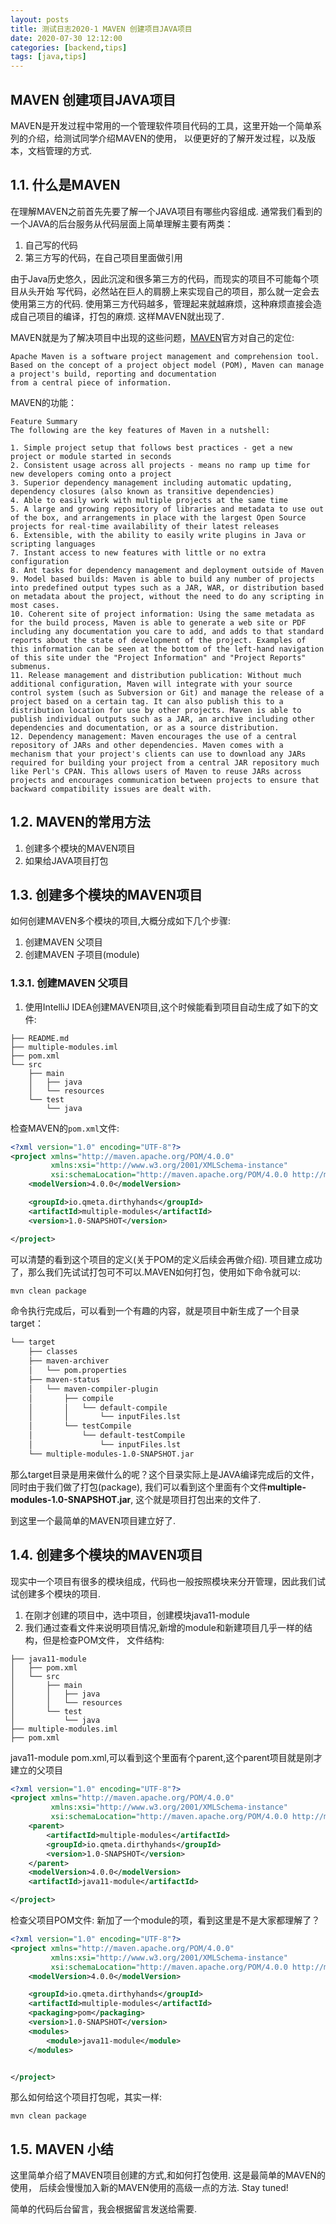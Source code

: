 ```yaml
---
layout: posts
title: 测试日志2020-1 MAVEN 创建项目JAVA项目 
date: 2020-07-30 12:12:00
categories: [backend,tips]
tags: [java,tips]
---
```


## MAVEN 创建项目JAVA项目

MAVEN是开发过程中常用的一个管理软件项目代码的工具，这里开始一个简单系列的介绍，给测试同学介绍MAVEN的使用，
以便更好的了解开发过程，以及版本，文档管理的方式.
<!-- more -->
## 1.1. 什么是MAVEN

在理解MAVEN之前首先先要了解一个JAVA项目有哪些内容组成.
通常我们看到的一个JAVA的后台服务从代码层面上简单理解主要有两类：

1. 自己写的代码
2. 第三方写的代码，在自己项目里面做引用

由于Java历史悠久，因此沉淀和很多第三方的代码，而现实的项目不可能每个项目从头开始
写代码，必然站在巨人的肩膀上来实现自己的项目，那么就一定会去使用第三方的代码.
使用第三方代码越多，管理起来就越麻烦，这种麻烦直接会造成自己项目的编译，打包的麻烦.
这样MAVEN就出现了.

MAVEN就是为了解决项目中出现的这些问题，[MAVEN](https://maven.apache.org/)官方对自己的定位:
```
Apache Maven is a software project management and comprehension tool. Based on the concept of a project object model (POM), Maven can manage a project's build, reporting and documentation 
from a central piece of information.
```

MAVEN的功能：

```
Feature Summary
The following are the key features of Maven in a nutshell:

1. Simple project setup that follows best practices - get a new project or module started in seconds
2. Consistent usage across all projects - means no ramp up time for new developers coming onto a project
3. Superior dependency management including automatic updating, dependency closures (also known as transitive dependencies)
4. Able to easily work with multiple projects at the same time
5. A large and growing repository of libraries and metadata to use out of the box, and arrangements in place with the largest Open Source projects for real-time availability of their latest releases
6. Extensible, with the ability to easily write plugins in Java or scripting languages
7. Instant access to new features with little or no extra configuration
8. Ant tasks for dependency management and deployment outside of Maven
9. Model based builds: Maven is able to build any number of projects into predefined output types such as a JAR, WAR, or distribution based on metadata about the project, without the need to do any scripting in most cases.
10. Coherent site of project information: Using the same metadata as for the build process, Maven is able to generate a web site or PDF including any documentation you care to add, and adds to that standard reports about the state of development of the project. Examples of this information can be seen at the bottom of the left-hand navigation of this site under the "Project Information" and "Project Reports" submenus.
11. Release management and distribution publication: Without much additional configuration, Maven will integrate with your source control system (such as Subversion or Git) and manage the release of a project based on a certain tag. It can also publish this to a distribution location for use by other projects. Maven is able to publish individual outputs such as a JAR, an archive including other dependencies and documentation, or as a source distribution.
12. Dependency management: Maven encourages the use of a central repository of JARs and other dependencies. Maven comes with a mechanism that your project's clients can use to download any JARs required for building your project from a central JAR repository much like Perl's CPAN. This allows users of Maven to reuse JARs across projects and encourages communication between projects to ensure that backward compatibility issues are dealt with.
```

## 1.2. MAVEN的常用方法

1. 创建多个模块的MAVEN项目
2. 如果给JAVA项目打包

## 1.3. 创建多个模块的MAVEN项目

如何创建MAVEN多个模块的项目,大概分成如下几个步骤:
1. 创建MAVEN 父项目
2. 创建MAVEN 子项目(module)

### 1.3.1. 创建MAVEN 父项目

1. 使用IntelliJ IDEA创建MAVEN项目,这个时候能看到项目自动生成了如下的文件:
```
├── README.md
├── multiple-modules.iml
├── pom.xml
└── src
    ├── main
    │   ├── java
    │   └── resources
    └── test
        └── java

```

检查MAVEN的```pom.xml```文件:

```xml
<?xml version="1.0" encoding="UTF-8"?>
<project xmlns="http://maven.apache.org/POM/4.0.0"
         xmlns:xsi="http://www.w3.org/2001/XMLSchema-instance"
         xsi:schemaLocation="http://maven.apache.org/POM/4.0.0 http://maven.apache.org/xsd/maven-4.0.0.xsd">
    <modelVersion>4.0.0</modelVersion>

    <groupId>io.qmeta.dirthyhands</groupId>
    <artifactId>multiple-modules</artifactId>
    <version>1.0-SNAPSHOT</version>

</project>
```

可以清楚的看到这个项目的定义(关于POM的定义后续会再做介绍).
项目建立成功了，那么我们先试试打包可不可以.MAVEN如何打包，使用如下命令就可以:

```sh 
mvn clean package
```
命令执行完成后，可以看到一个有趣的内容，就是项目中新生成了一个目录target：

```sh 
└── target
    ├── classes
    ├── maven-archiver
    │   └── pom.properties
    ├── maven-status
    │   └── maven-compiler-plugin
    │       ├── compile
    │       │   └── default-compile
    │       │       └── inputFiles.lst
    │       └── testCompile
    │           └── default-testCompile
    │               └── inputFiles.lst
    └── multiple-modules-1.0-SNAPSHOT.jar

```
那么target目录是用来做什么的呢？这个目录实际上是JAVA编译完成后的文件，同时由于我们做了打包(package),
我们可以看到这个里面有个文件**multiple-modules-1.0-SNAPSHOT.jar**, 这个就是项目打包出来的文件了.

到这里一个最简单的MAVEN项目建立好了.

## 1.4. 创建多个模块的MAVEN项目

现实中一个项目有很多的模块组成，代码也一般按照模块来分开管理，因此我们试试创建多个模块的项目.
1. 在刚才创建的项目中，选中项目，创建模块java11-module
2. 我们通过查看文件来说明项目情况,新增的module和新建项目几乎一样的结构，但是检查POM文件，
文件结构:
```
├── java11-module
│   ├── pom.xml
│   └── src
│       ├── main
│       │   ├── java
│       │   └── resources
│       └── test
│           └── java
├── multiple-modules.iml
├── pom.xml

```
java11-module pom.xml,可以看到这个里面有个parent,这个parent项目就是刚才建立的父项目
```xml 
<?xml version="1.0" encoding="UTF-8"?>
<project xmlns="http://maven.apache.org/POM/4.0.0"
         xmlns:xsi="http://www.w3.org/2001/XMLSchema-instance"
         xsi:schemaLocation="http://maven.apache.org/POM/4.0.0 http://maven.apache.org/xsd/maven-4.0.0.xsd">
    <parent>
        <artifactId>multiple-modules</artifactId>
        <groupId>io.qmeta.dirthyhands</groupId>
        <version>1.0-SNAPSHOT</version>
    </parent>
    <modelVersion>4.0.0</modelVersion>
    <artifactId>java11-module</artifactId>

</project>
```
检查父项目POM文件: 新加了一个module的项，看到这里是不是大家都理解了？
```xml 
<?xml version="1.0" encoding="UTF-8"?>
<project xmlns="http://maven.apache.org/POM/4.0.0"
         xmlns:xsi="http://www.w3.org/2001/XMLSchema-instance"
         xsi:schemaLocation="http://maven.apache.org/POM/4.0.0 http://maven.apache.org/xsd/maven-4.0.0.xsd">
    <modelVersion>4.0.0</modelVersion>

    <groupId>io.qmeta.dirthyhands</groupId>
    <artifactId>multiple-modules</artifactId>
    <packaging>pom</packaging>
    <version>1.0-SNAPSHOT</version>
    <modules>
        <module>java11-module</module>
    </modules>


</project>
```

那么如何给这个项目打包呢，其实一样:

```
mvn clean package
```

## 1.5. MAVEN 小结

这里简单介绍了MAVEN项目创建的方式,和如何打包使用. 这是最简单的MAVEN的使用，
后续会慢慢加入新的MAVEN使用的高级一点的方法. Stay tuned!

简单的代码后台留言，我会根据留言发送给需要.